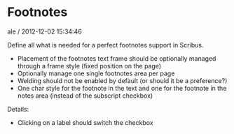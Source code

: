 
# Footnotes

ale / 2012-12-02 15:34:46

Define all what is needed for a perfect footnotes support in Scribus.

- Placement of the footnotes text frame should be optionally managed through a frame style (fixed position on the page)
- Optionally manage one single footnotes area per page
- Welding should not be enabled by default (or should it be a preference?)
- One char style for the footnote in the text and one for the footnote in the notes area (instead of the subscript checkbox)

Details:
- Clicking on a label should switch the checkbox
